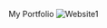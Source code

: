 My Portfolio
![Website1](https://user-images.githubusercontent.com/61049979/124994116-fa8ea000-e062-11eb-8115-3448378633b4.PNG)


